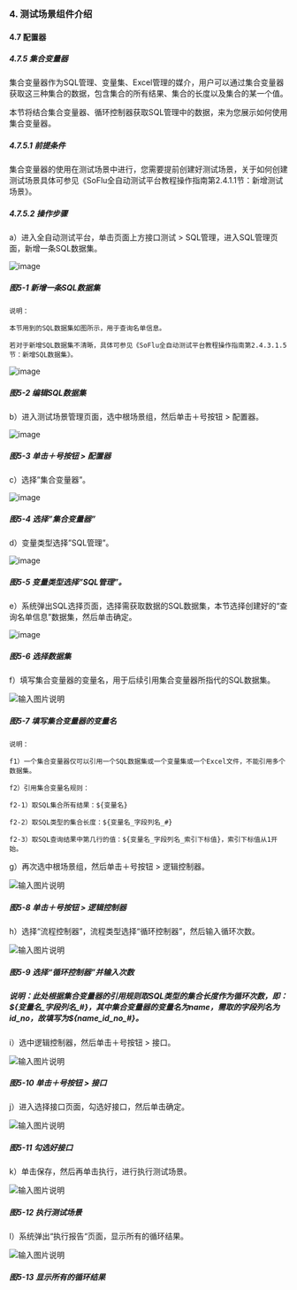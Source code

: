 ### 4. 测试场景组件介绍

#### 4.7 配置器

##### 4.7.5 集合变量器

集合变量器作为SQL管理、变量集、Excel管理的媒介，用户可以通过集合变量器获取这三种集合的数据，包含集合的所有结果、集合的长度以及集合的某一个值。

本节将结合集合变量器、循环控制器获取SQL管理中的数据，来为您展示如何使用集合变量器。

##### 4.7.5.1 前提条件

集合变量器的使用在测试场景中进行，您需要提前创建好测试场景，关于如何创建测试场景具体可参见《SoFlu全自动测试平台教程操作指南第2.4.1.1节：新增测试场景》。

##### 4.7.5.2 操作步骤

a）进入全自动测试平台，单击页面上方接口测试 > SQL管理，进入SQL管理页面，新增一条SQL数据集。

![image](https://user-images.githubusercontent.com/79617492/194693665-57e78e7f-0649-4127-98e8-12be43ad7b04.png)

##### 图5-1 新增一条SQL数据集

```
说明：

本节用到的SQL数据集如图所示，用于查询名单信息。

若对于新增SQL数据集不清晰，具体可参见《SoFlu全自动测试平台教程操作指南第2.4.3.1.5节：新增SQL数据集》。
```

![image](https://user-images.githubusercontent.com/79617492/194693677-33771736-143a-4762-a13c-141e16cffa61.png)

##### 图5-2 编辑SQL数据集

b）进入测试场景管理页面，选中根场景组，然后单击＋号按钮 > 配置器。

![image](https://user-images.githubusercontent.com/79617492/194693689-273a8587-4d6c-4f9d-9f26-bf2859326b28.png)

##### 图5-3 单击＋号按钮 > 配置器

c）选择”集合变量器”。

![image](https://user-images.githubusercontent.com/79617492/194693695-552770ab-5f7f-4935-b555-c6d0a842eb15.png)

##### 图5-4 选择”集合变量器”

d）变量类型选择”SQL管理”。

![image](https://user-images.githubusercontent.com/79617492/194693698-52d31e06-b424-4a65-a065-51a6b566f6c4.png)

##### 图5-5 变量类型选择”SQL管理”。

e）系统弹出SQL选择页面，选择需获取数据的SQL数据集，本节选择创建好的“查询名单信息”数据集，然后单击确定。

![image](https://user-images.githubusercontent.com/79617492/194693708-7a5521d6-107e-44b7-9a1a-ad5041c77547.png)

##### 图5-6 选择数据集

f）填写集合变量器的变量名，用于后续引用集合变量器所指代的SQL数据集。

![输入图片说明](../../../images/SoFlu%E5%85%A8%E8%87%AA%E5%8A%A8%E6%B5%8B%E8%AF%95%E5%B9%B3%E5%8F%B0%E6%95%99%E7%A8%8B/4.%20%E6%B5%8B%E8%AF%95%E5%9C%BA%E6%99%AF%E7%BB%84%E4%BB%B6%E4%BB%8B%E7%BB%8D/7.%20%E9%85%8D%E7%BD%AE%E5%99%A8/5-7.png)

##### 图5-7 填写集合变量器的变量名

```
说明：

f1）一个集合变量器仅可以引用一个SQL数据集或一个变量集或一个Excel文件，不能引用多个数据集。

f2）引用集合变量名规则：

f2-1）取SQL集合所有结果：${变量名}

f2-2）取SQL类型的集合长度：${变量名_字段列名_#}

f2-3）取SQL查询结果中第几行的值：${变量名_字段列名_索引下标值}，索引下标值从1开始。
```

g）再次选中根场景组，然后单击＋号按钮 > 逻辑控制器。

![输入图片说明](../../../images/SoFlu%E5%85%A8%E8%87%AA%E5%8A%A8%E6%B5%8B%E8%AF%95%E5%B9%B3%E5%8F%B0%E6%95%99%E7%A8%8B/4.%20%E6%B5%8B%E8%AF%95%E5%9C%BA%E6%99%AF%E7%BB%84%E4%BB%B6%E4%BB%8B%E7%BB%8D/7.%20%E9%85%8D%E7%BD%AE%E5%99%A8/5-8.png)

##### 图5-8 单击＋号按钮 > 逻辑控制器

h）选择“流程控制器”，流程类型选择“循环控制器”，然后输入循环次数。

![输入图片说明](../../../images/SoFlu%E5%85%A8%E8%87%AA%E5%8A%A8%E6%B5%8B%E8%AF%95%E5%B9%B3%E5%8F%B0%E6%95%99%E7%A8%8B/4.%20%E6%B5%8B%E8%AF%95%E5%9C%BA%E6%99%AF%E7%BB%84%E4%BB%B6%E4%BB%8B%E7%BB%8D/7.%20%E9%85%8D%E7%BD%AE%E5%99%A8/5-9.png)

##### 图5-9 选择“循环控制器”并输入次数

##### 说明：此处根据集合变量器的引用规则取SQL类型的集合长度作为循环次数，即：${变量名_字段列名_#}，其中集合变量器的变量名为name，需取的字段列名为id_no，故填写为${name_id_no_#}。

i）选中逻辑控制器，然后单击＋号按钮 > 接口。

![输入图片说明](../../../images/SoFlu%E5%85%A8%E8%87%AA%E5%8A%A8%E6%B5%8B%E8%AF%95%E5%B9%B3%E5%8F%B0%E6%95%99%E7%A8%8B/4.%20%E6%B5%8B%E8%AF%95%E5%9C%BA%E6%99%AF%E7%BB%84%E4%BB%B6%E4%BB%8B%E7%BB%8D/7.%20%E9%85%8D%E7%BD%AE%E5%99%A8/5-10.png)

##### 图5-10 单击＋号按钮 > 接口

j）进入选择接口页面，勾选好接口，然后单击确定。

![输入图片说明](../../../images/SoFlu%E5%85%A8%E8%87%AA%E5%8A%A8%E6%B5%8B%E8%AF%95%E5%B9%B3%E5%8F%B0%E6%95%99%E7%A8%8B/4.%20%E6%B5%8B%E8%AF%95%E5%9C%BA%E6%99%AF%E7%BB%84%E4%BB%B6%E4%BB%8B%E7%BB%8D/7.%20%E9%85%8D%E7%BD%AE%E5%99%A8/5-11.png)

##### 图5-11 勾选好接口

k）单击保存，然后再单击执行，进行执行测试场景。

![输入图片说明](../../../images/SoFlu%E5%85%A8%E8%87%AA%E5%8A%A8%E6%B5%8B%E8%AF%95%E5%B9%B3%E5%8F%B0%E6%95%99%E7%A8%8B/4.%20%E6%B5%8B%E8%AF%95%E5%9C%BA%E6%99%AF%E7%BB%84%E4%BB%B6%E4%BB%8B%E7%BB%8D/7.%20%E9%85%8D%E7%BD%AE%E5%99%A8/5-12.png)

##### 图5-12 执行测试场景

l）系统弹出“执行报告“页面，显示所有的循环结果。

![输入图片说明](../../../images/SoFlu%E5%85%A8%E8%87%AA%E5%8A%A8%E6%B5%8B%E8%AF%95%E5%B9%B3%E5%8F%B0%E6%95%99%E7%A8%8B/4.%20%E6%B5%8B%E8%AF%95%E5%9C%BA%E6%99%AF%E7%BB%84%E4%BB%B6%E4%BB%8B%E7%BB%8D/7.%20%E9%85%8D%E7%BD%AE%E5%99%A8/5-13.png)

##### 图5-13 显示所有的循环结果
